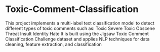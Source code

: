 # Toxic-Comment-Classification
This project implements a multi-label text classification model to detect different types of toxic comments such as:  Toxic  Severe Toxic  Obscene  Threat  Insult  Identity Hate  It is built using the Jigsaw Toxic Comment Classification Challenge dataset and applies NLP techniques for data cleaning, feature extraction, and classification
